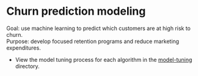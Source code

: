 # Churn prediction modeling

Goal: use machine learning to predict which customers are at high risk to churn. 
<br>Purpose: develop focused retention programs and reduce marketing expenditures.


* View the model tuning process for each algorithm in the [model-tuning](https://github.com/ayn28/churn-prediction-modeling/tree/master/model-tuning) directory.
